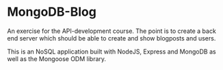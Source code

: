 # MongoDB-Blog
An exercise for the API-development course. The point is to create a back end server which should be able to create and show blogposts and users.

This is an NoSQL application built with NodeJS, Express and MongoDB as well as the Mongoose ODM library.
